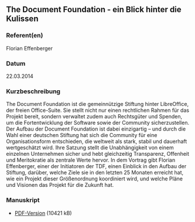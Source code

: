 
 
## The Document Foundation - ein Blick hinter die Kulissen


### Referent(en)
 Florian Effenberger

### Datum
 22.03.2014

### Kurzbeschreibung
The Document Foundation ist die gemeinnützige Stiftung hinter LibreOffice, der freien Office-Suite. Sie stellt nicht nur einen rechtlichen Rahmen für das Projekt bereit, sondern verwaltet zudem auch Rechtsgüter und Spenden, um die Fortentwicklung der Software sowie der Community sicherzustellen. Der Aufbau der Document Foundation ist dabei einzigartig &#8211; und durch die Wahl einer deutschen Stiftung hat sich die Community für eine Organisationsform entschieden, die weltweit als stark, stabil und dauerhaft wertgeschätzt wird. Ihre Satzung stellt die Unabhängigkeit von einem einzelnen Unternehmen sicher und hebt gleichzeitig Transparenz, Offenheit und Meritokratie als zentrale Werte hervor.
In dem Vortrag gibt Florian Effenberger, einer der Initiatoren der TDF, einen Einblick in den Aufbau der Stiftung, darüber, welche Ziele sie in den letzten 25 Monaten erreicht hat, wie ein Projekt dieser Größenordnung koordiniert wird, und welche Pläne und Visionen das Projekt für die Zukunft hat.

### Manuskript

          
* [PDF-Version](/download/Vortraege/TDF_LIT_2014.pdf) (10421 kB)
                 
      
  

